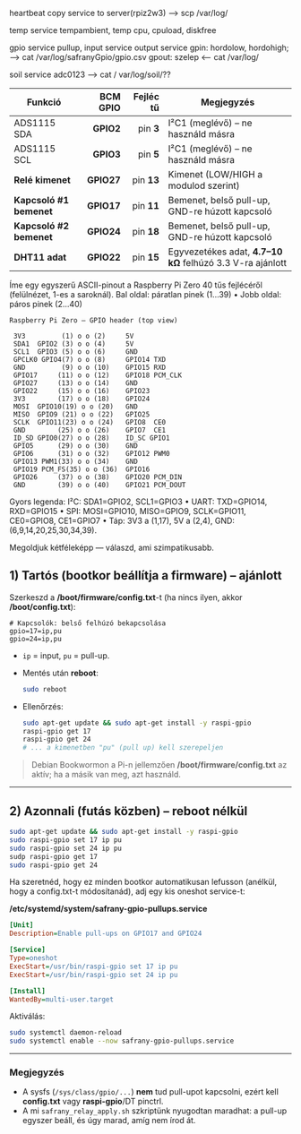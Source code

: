 

heartbeat
    copy service to server(rpiz2w3)
				--> scp /var/log/
				
temp service
    tempambient, temp cpu, cpuload, diskfree

gpio service
    pullup, input service
    output service
    gpin: hordolow, hordohigh;  --> cat /var/log/safranyGpio/gpio.csv
    gpout: szelep               <-- cat /var/log/

soil service
    adc0123
				--> cat / var/log/soil/??


| Funkció                 |   BCM GPIO |  Fejléc tű | Megjegyzés                                                 |
| ----------------------- | ---------: | ---------: | ---------------------------------------------------------- |
| ADS1115 SDA             |  **GPIO2** |  pin **3** | I²C1 (meglévő) – ne használd másra                         |
| ADS1115 SCL             |  **GPIO3** |  pin **5** | I²C1 (meglévő) – ne használd másra                         |
| **Relé kimenet**        | **GPIO27** | pin **13** | Kimenet (LOW/HIGH a modulod szerint)                       |
| **Kapcsoló #1 bemenet** | **GPIO17** | pin **11** | Bemenet, belső pull-up, GND-re húzott kapcsoló             |
| **Kapcsoló #2 bemenet** | **GPIO24** | pin **18** | Bemenet, belső pull-up, GND-re húzott kapcsoló             |
| **DHT11 adat**          | **GPIO22** | pin **15** | Egyvezetékes adat, **4.7–10 kΩ** felhúzó 3.3 V-ra ajánlott |


Íme egy egyszerű ASCII-pinout a Raspberry Pi Zero 40 tűs fejlécéről (felülnézet, 1-es a saroknál).
Bal oldal: páratlan pinek (1…39) • Jobb oldal: páros pinek (2…40)

```
Raspberry Pi Zero – GPIO header (top view)

 3V3         (1) o o (2)     5V
 SDA1  GPIO2 (3) o o (4)     5V
 SCL1  GPIO3 (5) o o (6)     GND
 GPCLK0 GPIO4(7) o o (8)     GPIO14 TXD
 GND         (9) o o (10)    GPIO15 RXD
 GPIO17     (11) o o (12)    GPIO18 PCM_CLK
 GPIO27     (13) o o (14)    GND
 GPIO22     (15) o o (16)    GPIO23
 3V3        (17) o o (18)    GPIO24
 MOSI  GPIO10(19) o o (20)   GND
 MISO  GPIO9 (21) o o (22)   GPIO25
 SCLK  GPIO11(23) o o (24)   GPIO8  CE0
 GND        (25) o o (26)    GPIO7  CE1
 ID_SD GPIO0(27) o o (28)    ID_SC GPIO1
 GPIO5      (29) o o (30)    GND
 GPIO6      (31) o o (32)    GPIO12 PWM0
 GPIO13 PWM1(33) o o (34)    GND
 GPIO19 PCM_FS(35) o o (36)  GPIO16
 GPIO26     (37) o o (38)    GPIO20 PCM_DIN
 GND        (39) o o (40)    GPIO21 PCM_DOUT
```

Gyors legenda:
I²C: SDA1=GPIO2, SCL1=GPIO3 • UART: TXD=GPIO14, RXD=GPIO15 •
SPI: MOSI=GPIO10, MISO=GPIO9, SCLK=GPIO11, CE0=GPIO8, CE1=GPIO7 •
Táp: 3V3 a (1,17), 5V a (2,4), GND: (6,9,14,20,25,30,34,39).



Megoldjuk kétféleképp — válaszd, ami szimpatikusabb.

## 1) Tartós (bootkor beállítja a firmware) – **ajánlott**

Szerkeszd a **/boot/firmware/config.txt**-t (ha nincs ilyen, akkor **/boot/config.txt**):

```
# Kapcsolók: belső felhúzó bekapcsolása
gpio=17=ip,pu
gpio=24=ip,pu
```

* `ip` = input, `pu` = pull-up.
* Mentés után **reboot**:

  ```bash
  sudo reboot
  ```
* Ellenőrzés:

  ```bash
  sudo apt-get update && sudo apt-get install -y raspi-gpio
  raspi-gpio get 17
  raspi-gpio get 24
  # ... a kimenetben "pu" (pull up) kell szerepeljen
  ```

> Debian Bookwormon a Pi-n jellemzően **/boot/firmware/config.txt** az aktív; ha a másik van meg, azt használd.

---

## 2) Azonnali (futás közben) – reboot nélkül

```bash
sudo apt-get update && sudo apt-get install -y raspi-gpio
sudo raspi-gpio set 17 ip pu
sudo raspi-gpio set 24 ip pu
sudp raspi-gpio get 17
sudo raspi-gpio get 24
```

Ha szeretnéd, hogy ez minden bootkor automatikusan lefusson (anélkül, hogy a config.txt-t módosítanád), adj egy kis oneshot service-t:

**/etc/systemd/system/safrany-gpio-pullups.service**

```ini
[Unit]
Description=Enable pull-ups on GPIO17 and GPIO24

[Service]
Type=oneshot
ExecStart=/usr/bin/raspi-gpio set 17 ip pu
ExecStart=/usr/bin/raspi-gpio set 24 ip pu

[Install]
WantedBy=multi-user.target
```

Aktiválás:

```bash
sudo systemctl daemon-reload
sudo systemctl enable --now safrany-gpio-pullups.service
```

---

### Megjegyzés

* A sysfs (`/sys/class/gpio/...`) **nem** tud pull-upot kapcsolni, ezért kell **config.txt** vagy **raspi-gpio**/DT pinctrl.
* A mi `safrany_relay_apply.sh` szkriptünk nyugodtan maradhat: a pull-up egyszer beáll, és úgy marad, amíg nem írod át.
